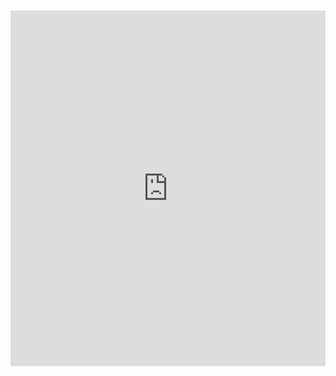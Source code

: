 <br>
<br>

<iframe src="https://docs.google.com/presentation/d/1xInTnM4UNjOM5D6KfxeebLlIwzDKWMjWlo4PUP7-IQU/embed?start=true&loop=true&delayms=10000" frameborder="0" width="100%" height="569" allowfullscreen="true" mozallowfullscreen="true" webkitallowfullscreen="true"></iframe>



